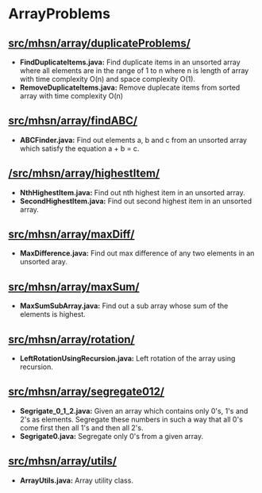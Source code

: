 # ArrayProblems

##  [src/mhsn/array/duplicateProblems/](https://github.com/mhsn001/ArrayProblems/tree/master/ArrayProblems/src/mhsn/array/duplicateProblems)
- **FindDuplicateItems.java:** Find duplicate items in an unsorted array where all elements are in the range of 1 to n where n is length of array with time complexity O(n) and space complexity O(1).
- **RemoveDuplicateItems.java:** Remove duplecate items from sorted array with time complexity O(n)

## [src/mhsn/array/findABC/](https://github.com/mhsn001/ArrayProblems/tree/master/ArrayProblems/src/mhsn/array/findABC)
- **ABCFinder.java:** Find out elements a, b and c from an unsorted array which satisfy the equation a + b = c.


## [/src/mhsn/array/highestItem/](https://github.com/mhsn001/ArrayProblems/tree/master/ArrayProblems/src/mhsn/array/highestItem)
- **NthHighestItem.java:** Find out nth highest item in an unsorted array.
- **SecondHighestItem.java:** Find out second highest item in an unsorted array.


## [src/mhsn/array/maxDiff/](https://github.com/mhsn001/ArrayProblems/tree/master/ArrayProblems/src/mhsn/array/maxDiff)
- **MaxDifference.java:** Find out max difference of any two elements in an unsorted aray.

## [src/mhsn/array/maxSum/](https://github.com/mhsn001/ArrayProblems/tree/master/ArrayProblems/src/mhsn/array/maxSum)
- **MaxSumSubArray.java:** Find out a sub array whose sum of the elements is highest.

## [src/mhsn/array/rotation/](https://github.com/mhsn001/ArrayProblems/tree/master/ArrayProblems/src/mhsn/array/rotation)
- **LeftRotationUsingRecursion.java:** Left rotation of the array using recursion. 

## [src/mhsn/array/segregate012/](https://github.com/mhsn001/ArrayProblems/tree/master/ArrayProblems/src/mhsn/array/segregate012)
- **Segrigate_0_1_2.java:** Given an array which contains only 0's, 1's and 2's as elements. Segregate these numbers in such a way that all 0's come first then all 1's and then all 2's.
- **Segrigate0.java:** Segregate only 0's from a given array.

## [src/mhsn/array/utils/](https://github.com/mhsn001/ArrayProblems/tree/master/ArrayProblems/src/mhsn/array/utils)
- **ArrayUtils.java:** Array utility class.


